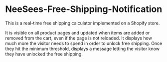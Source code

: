 # NeeSees-Free-Shipping-Notification
This is a real-time free shipping calculator implemented on a Shopify store.

It is visible on all product pages and updated when items are added or removed from the cart, even if the page is not reloaded. It displays how much more the visitor needs to spend in order to unlock free shipping. Once they hit the minimum threshold, displays a message letting the visitor know they have unlocked the free shipping.
